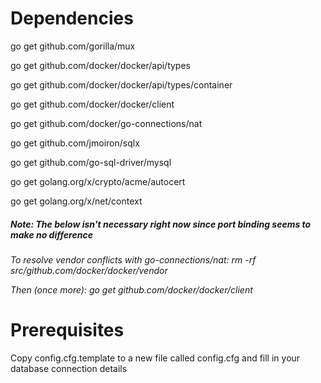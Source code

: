 # Dependencies
go get github.com/gorilla/mux

go get github.com/docker/docker/api/types 

go get github.com/docker/docker/api/types/container

go get github.com/docker/docker/client

go get github.com/docker/go-connections/nat

go get github.com/jmoiron/sqlx

go get github.com/go-sql-driver/mysql

go get golang.org/x/crypto/acme/autocert

go get golang.org/x/net/context

##### Note: The below isn't necessary right now since port binding seems to make no difference
*To resolve vendor conflicts with go-connections/nat:*
*rm -rf src/github.com/docker/docker/vendor*

*Then (once more):*
*go get github.com/docker/docker/client*

# Prerequisites
Copy config.cfg.template to a new file called config.cfg and fill in your database connection details
